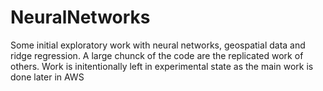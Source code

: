 # NeuralNetworks

Some initial exploratory work with neural networks, geospatial data and ridge regression.
A large chunck of the code are the replicated work of others.
Work is initentionally left in experimental state as the main work is done later in AWS
